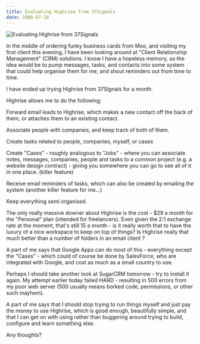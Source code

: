 ```yaml
---
title: Evaluating Highrise from 37Signals
date: 2008-07-18
---
```


![Evaluating Highrise from 37Signals](https://source.unsplash.com/hopX_jpVtRM/1600x900)

In the middle of ordering funky business cards from Moo, and visiting my first client this evening, I have been looking around at "Client Relationship Management" (CRM) solutions. I know I have a hopeless memory, so the idea would be to pump messages, tasks, and contacts into some system that could help organise them for me, and shout reminders out from time to time.

I have ended up trying Highrise from 37Signals for a month.

Highrise allows me to do the following;

Forward email leads to Highrise, which makes a new contact off the back of them, or attaches them to an existing contact.

Associate people with companies, and keep track of both of them.

Create tasks related to people, companies, myself, or cases

Create "Cases" - roughly analogous to "Jobs" - where you can associate notes, messages, companies, people and tasks to a common project (e.g. a website design contract) - giving you somewhere you can go to see all of it in one place. (killer feature)

Receive email reminders of tasks, which can also be created by emailing the system (another killer feature for me...)

Keep everything semi organised.

The only really massive downer about Highrise is the cost - $29 a month for the "Personal" plan (intended for freelancers). Even given the 2:1 exchange rate at the moment, that's still 15 a month - is it really worth that to have the luxury of a nice workspace to keep on top of things? Is Highrise really that much better than a number of folders in an email client ?

A part of me says that Google Apps can do most of this - everything except the "Cases" - which could of course be done by SalesForce, who are integrated with Google, and cost as much as a small country to use.

Perhaps I should take another look at SugarCRM tomorrow - try to install it again. My attempt earlier today failed HARD - resulting in 500 errors from my poor web server (500 usually means borked code, permissions, or other such mayhem).

A part of me says that I should stop trying to run things myself and just pay the money to use Highrise, which is good enough, beautifully simple, and that I can get on with using rather than buggering around trying to build, configure and learn something else.

Any thoughts?